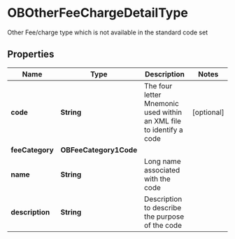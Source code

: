 

# OBOtherFeeChargeDetailType

Other Fee/charge type which is not available in the standard code set

## Properties

| Name | Type | Description | Notes |
|------------ | ------------- | ------------- | -------------|
|**code** | **String** | The four letter Mnemonic used within an XML file to identify a code |  [optional] |
|**feeCategory** | **OBFeeCategory1Code** |  |  |
|**name** | **String** | Long name associated with the code |  |
|**description** | **String** | Description to describe the purpose of the code |  |



